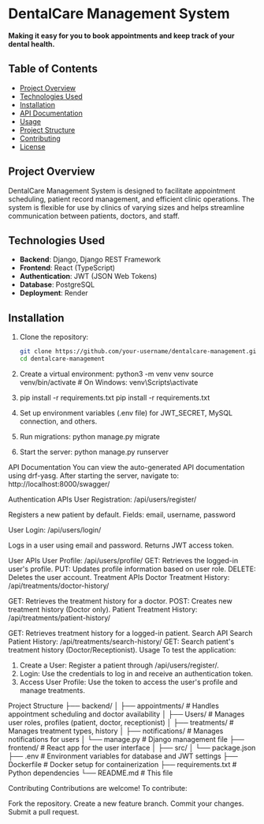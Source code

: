 # DentalCare Management System

**Making it easy for you to book appointments and keep track of your dental health.**

## Table of Contents

- [Project Overview](#project-overview)
- [Technologies Used](#technologies-used)
- [Installation](#installation)
- [API Documentation](#api-documentation)
- [Usage](#usage)
- [Project Structure](#project-structure)
- [Contributing](#contributing)
- [License](#license)

## Project Overview

DentalCare Management System is designed to facilitate appointment scheduling, patient record management, and efficient clinic operations. The system is flexible for use by clinics of varying sizes and helps streamline communication between patients, doctors, and staff.

## Technologies Used

- **Backend**: Django, Django REST Framework
- **Frontend**: React (TypeScript)
- **Authentication**: JWT (JSON Web Tokens)
- **Database**: PostgreSQL
- **Deployment**: Render

## Installation

1. Clone the repository:
   ```bash
   git clone https://github.com/your-username/dentalcare-management.git
   cd dentalcare-management
   ```
2. Create a virtual environment:
   python3 -m venv venv
   source venv/bin/activate # On Windows: venv\Scripts\activate

3. pip install -r requirements.txt
   pip install -r requirements.txt

4. Set up environment variables (.env file) for JWT_SECRET, MySQL connection, and others.
5. Run migrations:
   python manage.py migrate

6. Start the server:
   python manage.py runserver

API Documentation
You can view the auto-generated API documentation using drf-yasg. After starting the server, navigate to:
http://localhost:8000/swagger/

Authentication APIs
User Registration: /api/users/register/

Registers a new patient by default.
Fields: email, username, password

User Login: /api/users/login/

Logs in a user using email and password.
Returns JWT access token.

User APIs
User Profile: /api/users/profile/
GET: Retrieves the logged-in user's profile.
PUT: Updates profile information based on user role.
DELETE: Deletes the user account.
Treatment APIs
Doctor Treatment History: /api/treatments/doctor-history/

GET: Retrieves the treatment history for a doctor.
POST: Creates new treatment history (Doctor only).
Patient Treatment History: /api/treatments/patient-history/

GET: Retrieves treatment history for a logged-in patient.
Search API
Search Patient History: /api/treatments/search-history/
GET: Search patient's treatment history (Doctor/Receptionist).
Usage
To test the application:

1. Create a User: Register a patient through /api/users/register/.
2. Login: Use the credentials to log in and receive an authentication token.
3. Access User Profile: Use the token to access the user's profile and manage treatments.

Project Structure
├── backend/
│ ├── appointments/ # Handles appointment scheduling and doctor availability
│ ├── Users/ # Manages user roles, profiles (patient, doctor, receptionist)
│ ├── treatments/ # Manages treatment types, history
│ ├── notifications/ # Manages notifications for users
│ └── manage.py # Django management file
├── frontend/ # React app for the user interface
│ ├── src/
│ └── package.json
├── .env # Environment variables for database and JWT settings
├── Dockerfile # Docker setup for containerization
├── requirements.txt # Python dependencies
└── README.md # This file

Contributing
Contributions are welcome! To contribute:

Fork the repository.
Create a new feature branch.
Commit your changes.
Submit a pull request.
